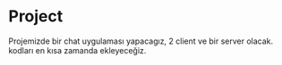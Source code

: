 # Project
Projemizde bir chat uygulaması yapacagız, 2 client ve bir server olacak.
kodları en kısa zamanda ekleyeceğiz.
